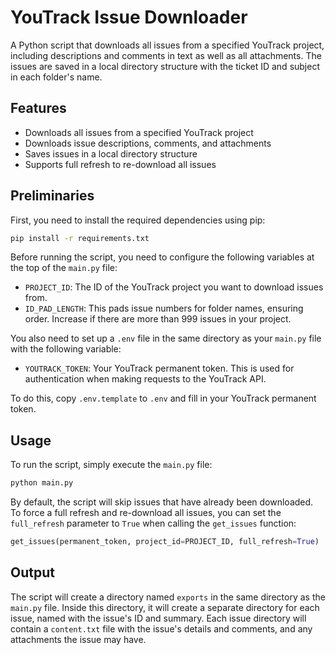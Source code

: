 # YouTrack Issue Downloader

A Python script that downloads all issues from a specified YouTrack project, including descriptions and comments in text as well as all attachments.
The issues are saved in a local directory structure with the ticket ID and subject in each folder's name.

## Features

- Downloads all issues from a specified YouTrack project
- Downloads issue descriptions, comments, and attachments
- Saves issues in a local directory structure
- Supports full refresh to re-download all issues

## Preliminaries


First, you need to install the required dependencies using pip:

```bash
pip install -r requirements.txt
```

Before running the script, you need to configure the following variables at the top of the `main.py` file:

- `PROJECT_ID`: The ID of the YouTrack project you want to download issues from.
- `ID_PAD_LENGTH`: This pads issue numbers for folder names, ensuring order. Increase if there are more than 999 issues in your project.

You also need to set up a `.env` file in the same directory as your `main.py` file with the following variable:

- `YOUTRACK_TOKEN`: Your YouTrack permanent token. This is used for authentication when making requests to the YouTrack API.

To do this, copy `.env.template` to `.env` and fill in your YouTrack permanent token.

## Usage

To run the script, simply execute the `main.py` file:

```bash
python main.py
```

By default, the script will skip issues that have already been downloaded. 
To force a full refresh and re-download all issues, you can set the `full_refresh` parameter to `True` when calling the `get_issues` function:

```python
get_issues(permanent_token, project_id=PROJECT_ID, full_refresh=True)
```

## Output

The script will create a directory named `exports` in the same directory as the `main.py` file. 
Inside this directory, it will create a separate directory for each issue, named with the issue's ID and summary. 
Each issue directory will contain a `content.txt` file with the issue's details and comments, and any attachments the issue may have.